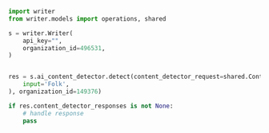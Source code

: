 <!-- Start SDK Example Usage -->


```python
import writer
from writer.models import operations, shared

s = writer.Writer(
    api_key="",
    organization_id=496531,
)


res = s.ai_content_detector.detect(content_detector_request=shared.ContentDetectorRequest(
    input='Folk',
), organization_id=149376)

if res.content_detector_responses is not None:
    # handle response
    pass
```
<!-- End SDK Example Usage -->
